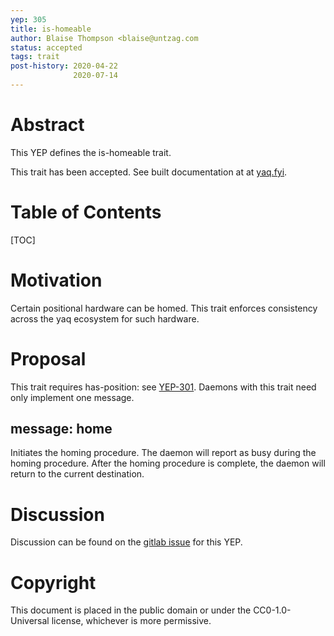 ```yaml
---
yep: 305
title: is-homeable
author: Blaise Thompson <blaise@untzag.com
status: accepted
tags: trait
post-history: 2020-04-22
              2020-07-14
---
```


# Abstract

This YEP defines the is-homeable trait.

This trait has been accepted.
See built documentation at at [yaq.fyi](https://yaq.fyi/traits/is-homeable).

# Table of Contents

[TOC]

# Motivation

Certain positional hardware can be homed.
This trait enforces consistency across the yaq ecosystem for such hardware.

# Proposal

This trait requires has-position: see [YEP-301](https://yeps.yaq.fyi/301/).
Daemons with this trait need only implement one message.

## message: home

Initiates the homing procedure. The daemon will report as busy during the homing procedure. After the homing procedure is complete, the daemon will return to the current destination.

# Discussion

Discussion can be found on the [gitlab issue](https://gitlab.com/yaq/yeps/-/issues/20) for this YEP.

# Copyright

This document is placed in the public domain or under the CC0-1.0-Universal license, whichever is more permissive.
